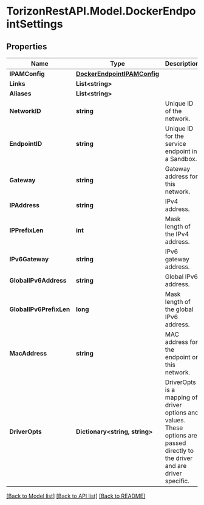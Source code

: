 
# TorizonRestAPI.Model.DockerEndpointSettings

## Properties

Name | Type | Description | Notes
------------ | ------------- | ------------- | -------------
**IPAMConfig** | [**DockerEndpointIPAMConfig**](DockerEndpointIPAMConfig.md) |  | [optional] 
**Links** | **List&lt;string&gt;** |  | [optional] 
**Aliases** | **List&lt;string&gt;** |  | [optional] 
**NetworkID** | **string** | Unique ID of the network.  | [optional] 
**EndpointID** | **string** | Unique ID for the service endpoint in a Sandbox.  | [optional] 
**Gateway** | **string** | Gateway address for this network.  | [optional] 
**IPAddress** | **string** | IPv4 address.  | [optional] 
**IPPrefixLen** | **int** | Mask length of the IPv4 address.  | [optional] 
**IPv6Gateway** | **string** | IPv6 gateway address.  | [optional] 
**GlobalIPv6Address** | **string** | Global IPv6 address.  | [optional] 
**GlobalIPv6PrefixLen** | **long** | Mask length of the global IPv6 address.  | [optional] 
**MacAddress** | **string** | MAC address for the endpoint on this network.  | [optional] 
**DriverOpts** | **Dictionary&lt;string, string&gt;** | DriverOpts is a mapping of driver options and values. These options are passed directly to the driver and are driver specific.  | [optional] 

[[Back to Model list]](../README.md#documentation-for-models)
[[Back to API list]](../README.md#documentation-for-api-endpoints)
[[Back to README]](../README.md)

